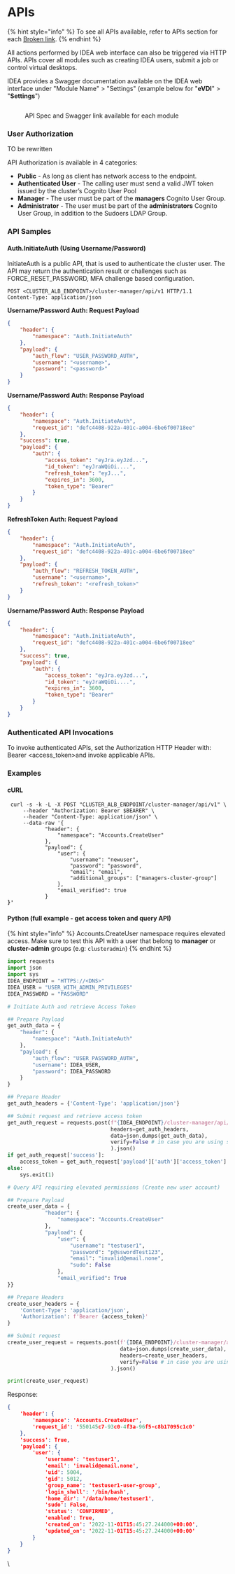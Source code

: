 # APIs

{% hint style="info" %}
To see all APIs available, refer to APIs section for each [Broken link](broken-reference "mention").
{% endhint %}

All actions performed by IDEA web interface can also be triggered via HTTP APIs. APIs cover all modules such as creating IDEA users, submit a job or control virtual desktops.

IDEA provides a Swagger documentation available on the IDEA web interface under "Module Name" > "Settings" (example below for "**eVDI**" > "**Settings**")

<figure><img src="../../.gitbook/assets/ftu_access_apis_spec.webp" alt=""><figcaption><p>API Spec and Swagger link available for each module</p></figcaption></figure>

### User Authorization <a href="#apiinterfaceguide-userauthorization" id="apiinterfaceguide-userauthorization"></a>

TO be rewritten

API Authorization is available in 4 categories:

* **Public** - As long as client has network access to the endpoint.
* **Authenticated User** - The calling user must send a valid JWT token issued by the cluster’s Cognito User Pool
* **Manager** - The user must be part of the **managers** Cognito User Group.
* **Administrator** - The user must be part of the **administrators** Cognito User Group, in addition to the Sudoers LDAP Group.

### API Samples <a href="#apiinterfaceguide-apisamples" id="apiinterfaceguide-apisamples"></a>

#### Auth.InitiateAuth (Using Username/Password) <a href="#apiinterfaceguide-auth.initiateauth-usingusername-password" id="apiinterfaceguide-auth.initiateauth-usingusername-password"></a>

InitiateAuth is a public API, that is used to authenticate the cluster user. The API may return the authentication result or challenges such as FORCE\_RESET\_PASSWORD, MFA challenge based configuration.

```http
POST <CLUSTER_ALB_ENDPOINT>/cluster-manager/api/v1 HTTP/1.1
Content-Type: application/json
```

**Username/Password Auth: Request Payload**

```json
{
    "header": {
        "namespace": "Auth.InitiateAuth"
    },
    "payload": {
        "auth_flow": "USER_PASSWORD_AUTH",
        "username": "<username>",
        "password": "<password>"
    }
}
```

**Username/Password Auth: Response Payload**

```json
{
    "header": {
        "namespace": "Auth.InitiateAuth",
        "request_id": "defc4408-922a-401c-a004-6be6f00718ee"
    },
    "success": true,
    "payload": {
        "auth": {
            "access_token": "eyJra.eyJzd...",
            "id_token": "eyJraWQiOi....",
            "refresh_token": "eyJ...",
            "expires_in": 3600,
            "token_type": "Bearer"
        }
    }
}
```

**RefreshToken Auth: Request Payload**

```json
{
    "header": {
        "namespace": "Auth.InitiateAuth",
        "request_id": "defc4408-922a-401c-a004-6be6f00718ee"
    },
    "payload": {
        "auth_flow": "REFRESH_TOKEN_AUTH",
        "username": "<username>",
        "refresh_token": "<refresh_token>"
    }
}
```

**Username/Password Auth: Response Payload**

```json
{
    "header": {
        "namespace": "Auth.InitiateAuth",
        "request_id": "defc4408-922a-401c-a004-6be6f00718ee"
    },
    "success": true,
    "payload": {
        "auth": {
            "access_token": "eyJra.eyJzd...",
            "id_token": "eyJraWQiOi....",
            "expires_in": 3600,
            "token_type": "Bearer"
        }
    }
}
```

### Authenticated API Invocations <a href="#apiinterfaceguide-authenticatedapiinvocations" id="apiinterfaceguide-authenticatedapiinvocations"></a>

To invoke authenticated APIs, set the Authorization HTTP Header with: Bearer \<access\_token>and invoke applicable APIs.

### **Examples**

#### **cURL**

<pre class="language-markup"><code class="lang-markup"> curl -s -k -L -X POST "CLUSTER_ALB_ENDPOINT/cluster-manager/api/v1" \
     --header "Authorization: Bearer $BEARER" \
     --header "Content-Type: application/json" \
     --data-raw '{
            "header": {
                "namespace": "Accounts.CreateUser"
            },
            "payload": {
                "user": {
                    "username": "newuser",
                    "password": "password",
                    "email": "email",
                    "additional_groups": ["managers-cluster-group"]
                },
                "email_verified": true
            }
<strong>}'
</strong></code></pre>

#### Python (full example - get access token and query API)

{% hint style="info" %}
Accounts.CreateUser namespace requires elevated access. Make sure to test this API with a user that belong to **manager** or **cluster-admin** groups (e.g: `clusteradmin`)
{% endhint %}

```python
import requests
import json
import sys
IDEA_ENDPOINT = "HTTPS://<DNS>"
IDEA_USER = "USER_WITH_ADMIN_PRIVILEGES"
IDEA_PASSWORD = "PASSWORD"

# Initiate Auth and retrieve Access Token

## Prepare Payload
get_auth_data = {
    "header": {
        "namespace": "Auth.InitiateAuth"
    },
    "payload": {
        "auth_flow": "USER_PASSWORD_AUTH",
        "username": IDEA_USER,
        "password": IDEA_PASSWORD
    }
}

## Prepare Header
get_auth_headers = {'Content-Type': 'application/json'}

## Submit request and retrieve access token 
get_auth_request = requests.post(f"{IDEA_ENDPOINT}/cluster-manager/api/v1",
                                 headers=get_auth_headers,
                                 data=json.dumps(get_auth_data),
                                 verify=False # in case you are using self-signed cert
                                 ).json()
if get_auth_request['success']:
    access_token = get_auth_request['payload']['auth']['access_token']
else:
    sys.exit(1)

# Query API requiring elevated permissions (Create new user account)

## Prepare Payload
create_user_data = {
            "header": {
                "namespace": "Accounts.CreateUser"
            },
            "payload": {
                "user": {
                    "username": "testuser1",
                    "password": "p@sswordTest123",
                    "email": "invalid@email.none",
                    "sudo": False
                },
                "email_verified": True
}}

## Prepare Headers
create_user_headers = {
    'Content-Type': 'application/json',
    'Authorization': f'Bearer {access_token}'
}

## Submit request
create_user_request = requests.post(f'{IDEA_ENDPOINT}/cluster-manager/api/v1',
                                    data=json.dumps(create_user_data),
                                    headers=create_user_headers,
                                    verify=False # in case you are using self-signed cert
                                 ).json()

print(create_user_request)

```

Response:

```json
{
	'header': {
		'namespace': 'Accounts.CreateUser',
		'request_id': '550145c7-93c0-4f3a-96f5-c8b17095c1c0'
	},
	'success': True,
	'payload': {
		'user': {
			'username': 'testuser1',
			'email': 'invalid@email.none',
			'uid': 5004,
			'gid': 5012,
			'group_name': 'testuser1-user-group',
			'login_shell': '/bin/bash',
			'home_dir': '/data/home/testuser1',
			'sudo': False,
			'status': 'CONFIRMED',
			'enabled': True,
			'created_on': '2022-11-01T15:45:27.244000+00:00',
			'updated_on': '2022-11-01T15:45:27.244000+00:00'
		}
	}
}
```

\\
